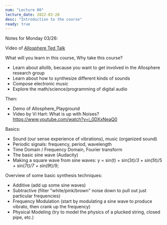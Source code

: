 ```yaml
---
num: "Lecture 00"
lecture_date: 2022-03-28
desc: "Introduction to the course"
ready: true
---
```


Notes for Monday 03/26:

Video of [Allosphere Ted Talk](https://www.ted.com/talks/joann_kuchera_morin_stunning_data_visualization_in_the_allosphere?language=en)

What will you learn in this course, Why take this course?
* Learn about allolib, because you want to get involved in the Allosphere research group
* Learn about how to synthesize different kinds of sounds
* Compose electronic music
* Explore the math/science/programming of digital audio

Then:
* Demo of Allosphere_Playground
* Video by Vi Hart: What is up with Noises? <https://www.youtube.com/watch?v=i_0DXxNeaQ0>

Basics: 
* Sound (our sense experience of vibrations), music (organized sound)
* Periodic signals: frequency, period, wavelength
* Time Domain / Frequency Domain, Fourier transform
* The basic sine wave (Audacity)
* Making a square wave from sine waves: y = sin(t) + sin(3*t)/3 + sin(5*t)/5 + sin(7*t)/7 + sin(9*t)/9;

Overview of some basic synthesis techniques: 
* Additive (add up some sine waves)
* Subtractive (filter "white/pink/brown" noise down to pull out just particular frequencies)
* Frequency Modulation (start by modulating a sine wave to produce vibrato, then crank up the frequency)
* Physical Modeling (try to model the physics of a plucked string, closed pipe, etc.)
